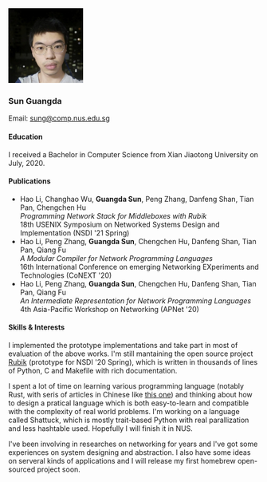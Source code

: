 <img src="./selfie.jpg" width=150>

### Sun Guangda

Email: sung@comp.nus.edu.sg

#### Education

I received a Bachelor in Computer Science from Xian Jiaotong University on July, 2020.

#### Publications

* Hao Li, Changhao Wu, **Guangda Sun**, Peng Zhang, Danfeng Shan, Tian Pan, Chengchen Hu \
  *Programming Network Stack for Middleboxes with Rubik* \
  18th USENIX Symposium on Networked Systems Design and Implementation (NSDI '21 Spring)
* Hao Li, Peng Zhang, **Guangda Sun**, Chengchen Hu, Danfeng Shan, Tian Pan, Qiang Fu \
  *A Modular Compiler for Network Programming Languages* \
  16th International Conference on emerging Networking EXperiments and Technologies (CoNEXT '20)
* Hao Li, Peng Zhang, **Guangda Sun**, Chengchen Hu, Danfeng Shan, Tian Pan, Qiang Fu \
  *An Intermediate Representation for Network Programming Languages* \
  4th Asia-Pacific Workshop on Networking (APNet '20)
  
#### Skills & Interests

I implemented the prototype implementations and take part in most of evaluation of the above works. I'm still mantaining the open source project [Rubik](https://github.com/ants-xjtu/rubik) (prototype for NSDI '20 Spring), which is written in thousands of lines of Python, C and Makefile with rich documentation.

I spent a lot of time on learning various programming language (notably Rust, with seris of articles in Chinese like [this one](https://zhuanlan.zhihu.com/p/88478551)) and thinking about how to design a pratical language which is both easy-to-learn and compatible with the complexity of real world problems. I'm working on a language called Shattuck, which is mostly trait-based Python with real parallization and less hashtable used. Hopefully I will finish it in NUS.

I've been involving in researches on networking for years and I've got some experiences on system designing and abstraction. I also have some ideas on serveral kinds of applications and I will release my first homebrew open-sourced project soon.
